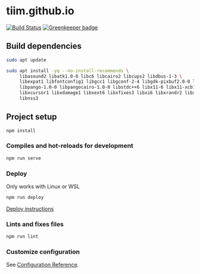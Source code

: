 # tiim.github.io

[![Build Status](https://travis-ci.org/Tiim/Tiim.github.io.svg?branch=source)](https://travis-ci.org/Tiim/Tiim.github.io)
[![Greenkeeper badge](https://badges.greenkeeper.io/Tiim/Tiim.github.io.svg)](https://greenkeeper.io/)

## Build dependencies

```sh
sudo apt update

sudo apt install -yq --no-install-recommends \
     libasound2 libatk1.0-0 libc6 libcairo2 libcups2 libdbus-1-3 \
     libexpat1 libfontconfig1 libgcc1 libgconf-2-4 libgdk-pixbuf2.0-0 libglib2.0-0 libgtk-3-0 libnspr4 \
     libpango-1.0-0 libpangocairo-1.0-0 libstdc++6 libx11-6 libx11-xcb1 libxcb1 \
     libxcursor1 libxdamage1 libxext6 libxfixes3 libxi6 libxrandr2 libxrender1 libxss1 libxtst6 \
     libnss3

```

## Project setup

```sh
npm install
```

### Compiles and hot-reloads for development

```sh
npm run serve
```

### Deploy

Only works with Linux or WSL

```sh
npm run deploy
```

[Deploy instructions](https://cli.vuejs.org/guide/deployment.html#github-pages)

### Lints and fixes files

```sh
npm run lint
```

### Customize configuration

See [Configuration Reference](https://cli.vuejs.org/config/).
